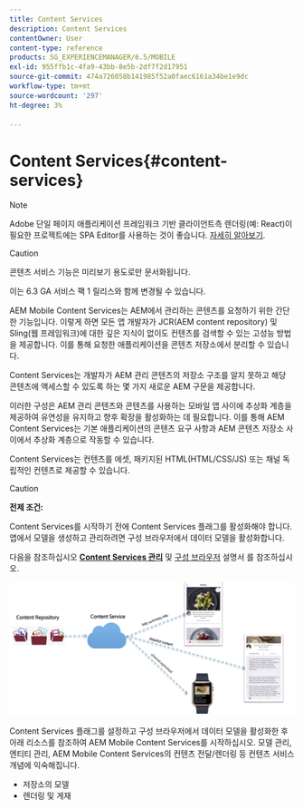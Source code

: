 ```yaml
---
title: Content Services
description: Content Services
contentOwner: User
content-type: reference
products: SG_EXPERIENCEMANAGER/6.5/MOBILE
exl-id: 955ffb1c-4fa9-43bb-8e5b-2df7f2d17951
source-git-commit: 474a726058b141985f52a0faec6161a34be1e9dc
workflow-type: tm+mt
source-wordcount: '297'
ht-degree: 3%

---
```


# Content Services{#content-services}

>[!NOTE]
>
>Adobe 단일 페이지 애플리케이션 프레임워크 기반 클라이언트측 렌더링(예: React)이 필요한 프로젝트에는 SPA Editor를 사용하는 것이 좋습니다. [자세히 알아보기](/help/sites-developing/spa-overview.md).

>[!CAUTION]
>
>콘텐츠 서비스 기능은 미리보기 용도로만 문서화됩니다.
>
>이는 6.3 GA 서비스 팩 1 릴리스와 함께 변경될 수 있습니다.

AEM Mobile Content Services는 AEM에서 관리하는 콘텐츠를 요청하기 위한 간단한 기능입니다. 이렇게 하면 모든 앱 개발자가 JCR(AEM content repository) 및 Sling(웹 프레임워크)에 대한 깊은 지식이 없이도 컨텐츠를 검색할 수 있는 고성능 방법을 제공합니다. 이를 통해 요청한 애플리케이션을 콘텐츠 저장소에서 분리할 수 있습니다.

Content Services는 개발자가 AEM 관리 콘텐츠의 저장소 구조를 알지 못하고 해당 콘텐츠에 액세스할 수 있도록 하는 몇 가지 새로운 AEM 구문을 제공합니다.

이러한 구성은 AEM 관리 콘텐츠와 콘텐츠를 사용하는 모바일 앱 사이에 추상화 계층을 제공하여 유연성을 유지하고 향후 확장을 활성화하는 데 필요합니다. 이를 통해 AEM Content Services는 기본 애플리케이션의 콘텐츠 요구 사항과 AEM 콘텐츠 저장소 사이에서 추상화 계층으로 작동할 수 있습니다.

Content Services는 컨텐츠를 에셋, 패키지된 HTML(HTML/CSS/JS) 또는 채널 독립적인 컨텐츠로 제공할 수 있습니다.

>[!CAUTION]
>
>**전제 조건:**
>
>Content Services를 시작하기 전에 Content Services 플래그를 활성화해야 합니다. 앱에서 모델을 생성하고 관리하려면 구성 브라우저에서 데이터 모델을 활성화합니다.
>
>다음을 참조하십시오 **[Content Services 관리](/help/mobile/developing-content-services.md)** 및 [구성 브라우저](/help/sites-administering/configurations.md) 설명서 를 참조하십시오.

![chlimage_1-143](assets/chlimage_1-143.png)

Content Services 플래그를 설정하고 구성 브라우저에서 데이터 모델을 활성화한 후 아래 리소스를 참조하여 AEM Mobile Content Services를 시작하십시오. 모델 관리, 엔티티 관리, AEM Mobile Content Services의 컨텐츠 전달/렌더링 등 컨텐츠 서비스 개념에 익숙해집니다.

* 저장소의 모델
* 렌더링 및 게재
